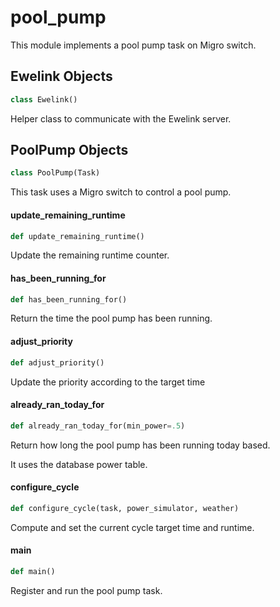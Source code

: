 <a id="pool_pump"></a>

# pool\_pump

This module implements a pool pump task on Migro switch.

<a id="pool_pump.Ewelink"></a>

## Ewelink Objects

```python
class Ewelink()
```

Helper class to communicate with the Ewelink server.

<a id="pool_pump.PoolPump"></a>

## PoolPump Objects

```python
class PoolPump(Task)
```

This task uses a Migro switch to control a pool pump.

<a id="pool_pump.PoolPump.update_remaining_runtime"></a>

#### update\_remaining\_runtime

```python
def update_remaining_runtime()
```

Update the remaining runtime counter.

<a id="pool_pump.PoolPump.has_been_running_for"></a>

#### has\_been\_running\_for

```python
def has_been_running_for()
```

Return the time the pool pump has been running.

<a id="pool_pump.PoolPump.adjust_priority"></a>

#### adjust\_priority

```python
def adjust_priority()
```

Update the priority according to the target time

<a id="pool_pump.already_ran_today_for"></a>

#### already\_ran\_today\_for

```python
def already_ran_today_for(min_power=.5)
```

Return how long the pool pump has been running today based.

It uses the database power table.

<a id="pool_pump.configure_cycle"></a>

#### configure\_cycle

```python
def configure_cycle(task, power_simulator, weather)
```

Compute and set the current cycle target time and runtime.

<a id="pool_pump.main"></a>

#### main

```python
def main()
```

Register and run the pool pump task.

